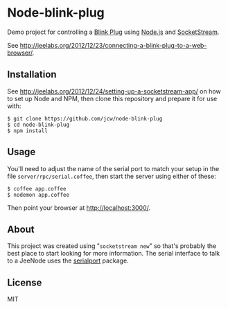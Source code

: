 # Node-blink-plug

Demo project for controlling a [Blink Plug](http://jeelabs.org/bp) using
[Node.js](http://nodejs.org/) and [SocketStream](http://www.socketstream.org).

See <http://jeelabs.org/2012/12/23/connecting-a-blink-plug-to-a-web-browser/>.

## Installation

See <http://jeelabs.org/2012/12/24/setting-up-a-socketstream-app/> on how to
set up Node and NPM, then clone this repository and prepare it for use with:

    $ git clone https://github.com/jcw/node-blink-plug
    $ cd node-blink-plug
    $ npm install
        
## Usage

You'll need to adjust the name of the serial port to match your setup in the
file `server/rpc/serial.coffee`, then start the server using either of these:

    $ coffee app.coffee
    $ nodemon app.coffee
    
Then point your browser at <http://localhost:3000/>.

## About

This project was created using "`socketstream new`" so that's probably the best
place to start looking for more information. The serial interface to talk to a
JeeNode uses the [serialport](https://npmjs.org/package/serialport) package.

## License

MIT